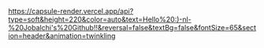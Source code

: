 https://capsule-render.vercel.app/api?type=soft&height=220&color=auto&text=Hello%20:)-nl-%20Jobalchi's%20Github!!&reversal=false&textBg=false&fontSize=65&section=header&animation=twinkling
